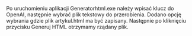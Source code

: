 Po uruchomieniu aplikacji Generatorhtml.exe należy wpisać klucz do OpenAI, następnie wybrać plik tekstowy do przerobienia. Dodano opcję wybrania gdzie plik artykul.html ma być zapisany. Następnie po kliknięciu przycisku Generuj HTML otrzymamy rządany plik.
